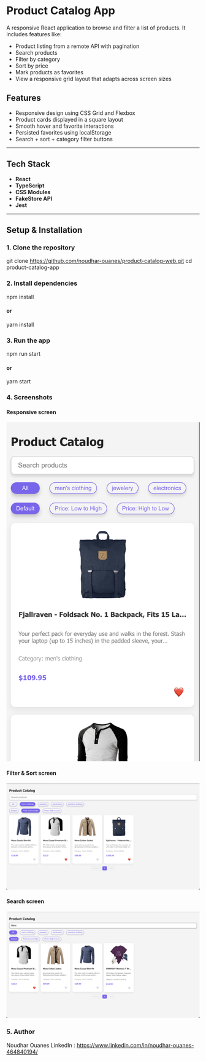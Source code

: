 # Product Catalog App

A responsive React application to browse and filter a list of products. It includes features like:

- Product listing from a remote API with pagination 
- Search products
- Filter by category
- Sort by price
- Mark products as favorites 
- View a responsive grid layout that adapts across screen sizes


## Features

- Responsive design using CSS Grid and Flexbox
- Product cards displayed in a square layout
- Smooth hover and favorite interactions
- Persisted favorites using localStorage
- Search + sort + category filter buttons

---

## Tech Stack

- **React**
- **TypeScript**
- **CSS Modules**
- **FakeStore API**
- **Jest**

---

## Setup & Installation

### 1. Clone the repository

git clone https://github.com/noudhar-ouanes/product-catalog-web.git
cd product-catalog-app

### 2. Install dependencies

npm install
####  or
yarn install

### 3. Run the app

npm run start
####  or
yarn start

### 4. Screenshots

#### Responsive screen

![Responsive Product Catalog dashboard](./src/assets/images/screenshots/responsiveScreen.png)

#### Filter & Sort screen

![Filtered and Sorted Product Catalog dashboard](./src//assets/images/screenshots/filteredAndSortedScreen.png)

#### Search screen

![Search Product Catalog dashboard](./src/assets/images/screenshots/searchDashboardScreen.png)


### 5. Author

Noudhar Ouanes
LinkedIn : https://www.linkedin.com/in/noudhar-ouanes-464840194/